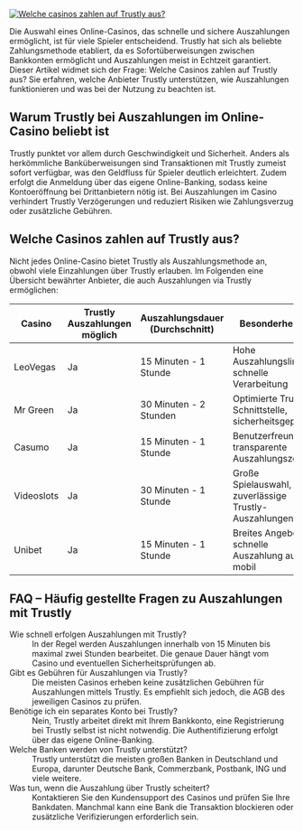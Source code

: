 [![Welche casinos zahlen auf Trustly aus?](https://123-caf.pages.dev/gitsignup.png)](https://vrmoo.ru/Bt82HjjY)

<p>Die Auswahl eines Online-Casinos, das schnelle und sichere Auszahlungen ermöglicht, ist für viele Spieler entscheidend. Trustly hat sich als beliebte Zahlungsmethode etabliert, da es Sofortüberweisungen zwischen Bankkonten ermöglicht und Auszahlungen meist in Echtzeit garantiert. Dieser Artikel widmet sich der Frage: Welche Casinos zahlen auf Trustly aus? Sie erfahren, welche Anbieter Trustly unterstützen, wie Auszahlungen funktionieren und was bei der Nutzung zu beachten ist.</p>  <h2>Warum Trustly bei Auszahlungen im Online-Casino beliebt ist</h2> <p>Trustly punktet vor allem durch Geschwindigkeit und Sicherheit. Anders als herkömmliche Banküberweisungen sind Transaktionen mit Trustly zumeist sofort verfügbar, was den Geldfluss für Spieler deutlich erleichtert. Zudem erfolgt die Anmeldung über das eigene Online-Banking, sodass keine Kontoeröffnung bei Drittanbietern nötig ist. Bei Auszahlungen im Casino verhindert Trustly Verzögerungen und reduziert Risiken wie Zahlungsverzug oder zusätzliche Gebühren.</p>  <h2>Welche Casinos zahlen auf Trustly aus?</h2> <p>Nicht jedes Online-Casino bietet Trustly als Auszahlungsmethode an, obwohl viele Einzahlungen über Trustly erlauben. Im Folgenden eine Übersicht bewährter Anbieter, die auch Auszahlungen via Trustly ermöglichen:</p>  <table>   <thead>     <tr>       <th>Casino</th>       <th>Trustly Auszahlungen möglich</th>       <th>Auszahlungsdauer (Durchschnitt)</th>       <th>Besonderheiten</th>     </tr>   </thead>   <tbody>     <tr>       <td>LeoVegas</td>       <td>Ja</td>       <td>15 Minuten - 1 Stunde</td>       <td>Hohe Auszahlungslimits, schnelle Verarbeitung</td>     </tr>     <tr>       <td>Mr Green</td>       <td>Ja</td>       <td>30 Minuten - 2 Stunden</td>       <td>Optimierte Trustly Schnittstelle, sicherheitsgeprüft</td>     </tr>     <tr>       <td>Casumo</td>       <td>Ja</td>       <td>15 Minuten - 1 Stunde</td>       <td>Benutzerfreundlich, transparente Auszahlungszeiten</td>     </tr>     <tr>       <td>Videoslots</td>       <td>Ja</td>       <td>30 Minuten - 1 Stunde</td>       <td>Große Spielauswahl, zuverlässige Trustly-Auszahlungen</td>     </tr>     <tr>       <td>Unibet</td>       <td>Ja</td>       <td>15 Minuten - 1 Stunde</td>       <td>Breites Angebot, schnelle Auszahlung auch mobil</td>     </tr>   </tbody> </table>  <h2>FAQ – Häufig gestellte Fragen zu Auszahlungen mit Trustly</h2> <dl>   <dt>Wie schnell erfolgen Auszahlungen mit Trustly?</dt>   <dd>In der Regel werden Auszahlungen innerhalb von 15 Minuten bis maximal zwei Stunden bearbeitet. Die genaue Dauer hängt vom Casino und eventuellen Sicherheitsprüfungen ab.</dd>    <dt>Gibt es Gebühren für Auszahlungen via Trustly?</dt>   <dd>Die meisten Casinos erheben keine zusätzlichen Gebühren für Auszahlungen mittels Trustly. Es empfiehlt sich jedoch, die AGB des jeweiligen Casinos zu prüfen.</dd>    <dt>Benötige ich ein separates Konto bei Trustly?</dt>   <dd>Nein, Trustly arbeitet direkt mit Ihrem Bankkonto, eine Registrierung bei Trustly selbst ist nicht notwendig. Die Authentifizierung erfolgt über das eigene Online-Banking.</dd>    <dt>Welche Banken werden von Trustly unterstützt?</dt>   <dd>Trustly unterstützt die meisten großen Banken in Deutschland und Europa, darunter Deutsche Bank, Commerzbank, Postbank, ING und viele weitere.</dd>    <dt>Was tun, wenn die Auszahlung über Trustly scheitert?</dt>   <dd>Kontaktieren Sie den Kundensupport des Casinos und prüfen Sie Ihre Bankdaten. Manchmal kann eine Bank die Transaktion blockieren oder zusätzliche Verifizierungen erforderlich sein.</dd> </dl>